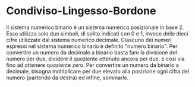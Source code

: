 # Condiviso-Lingesso-Bordone
Il sistema numerico binario è un sistema numerico posizionale in base 2. 
Esso utilizza solo due simboli, di solito indicati con 0 e 1, invece delle dieci cifre utilizzate dal sistema numerico decimale. Ciascuno dei numeri espressi nel sistema numerico binario è definito "numero binario".
Per convertire un numero da decimale a binario basta fare la divisione del numero per due, dividere il quoziente ottenuto ancora per due, e così via fino ad ottenere quoziente zero.
Per convertire un numero da binario a decimale, bisogna moltiplicare per due elevato alla posizione ogni cifra del numero (partendo da destra) ed infine, sommarle.
